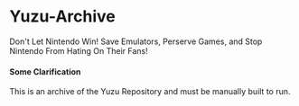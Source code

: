 # Yuzu-Archive
Don't Let Nintendo Win! Save Emulators, Perserve Games, and Stop Nintendo From Hating On Their Fans!
<h4> Some Clarification </h4>
This is an archive of the Yuzu Repository and must be manually built to run.
